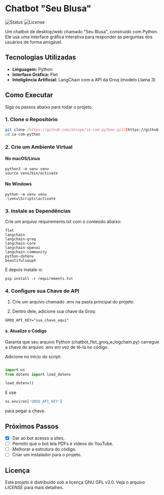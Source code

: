 # Chatbot "Seu Blusa"

![Status](https://img.shields.io/badge/status-em%20desenvolvimento-yellow)
![License](https://img.shields.io/badge/license-GPLv3-blue.svg)

Um chatbot de desktop/web chamado "Seu Blusa", construído com Python. Ele usa uma interface gráfica interativa para responder às perguntas dos usuários de forma amigável.

## Tecnologias Utilizadas

* **Linguagem:** Python
* **Interface Gráfica:** Flet
* **Inteligência Artificial:** LangChain com a API da Groq (modelo Llama 3)

## Como Executar

Siga os passos abaixo para rodar o projeto.

### 1. Clone o Repositório

```bash
git clone [https://github.com/atnzpe/ia-com-python.git](https://github.com/atnzpe/ia-com-python.git)
cd ia-com-python
```

### 2. Crie um Ambiente Virtual

#### No macOS/Linux
```
python3 -m venv venv
source venv/bin/activate
```
#### No Windows
```
python -m venv venv
.\venv\Scripts\activate
```

### 3. Instale as Dependências
Crie um arquivo requirements.txt com o conteúdo abaixo:

```
flet
langchain
langchain-groq
langchain-core
langchain-openai
langchain-community
python-dotenv
beautifulsoup4
```
E depois instale-o:

```
pip install -r requirements.txt
```
### 4. Configure sua Chave de API
1. Crie um arquivo chamado .env na pasta principal do projeto.

2. Dentro dele, adicione sua chave da Groq:
```
GROQ_API_KEY="sua_chave_aqui"
```

#### s. Atualize o Código
Garanta que seu arquivo Python (chatbot_flet_groq_e_logchain.py) carregue a chave do arquivo .env em vez de tê-la no código.

Adicione no início do script:
```Python

import os
from dotenv import load_dotenv

load_dotenv()
```
E use 
```Python
os.environ['GROQ_API_KEY']
```

para pegar a chave.

## Próximos Passos

-   [x] Dar ao bot acesso a sites.
-   [ ] Permitir que o bot leia PDFs e vídeos do YouTube.
-   [ ] Melhorar a estrutura do código.
-   [ ] Criar um instalador para o projeto.

## Licença

Este projeto é distribuído sob a licença GNU GPL v3.0. Veja o arquivo LICENSE para mais detalhes.
